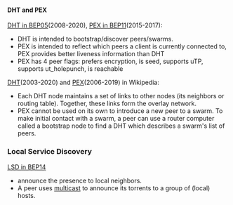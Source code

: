 
#### DHT and PEX
[DHT in BEP05](http://bittorrent.org/beps/bep_0005.html)(2008-2020), [PEX in BEP11](http://bittorrent.org/beps/bep_0011.html)(2015-2017):
- DHT is intended to bootstrap/discover peers/swarms.
- PEX is intended to reflect which peers a client is currently connected to, PEX provides better liveness information than DHT
- PEX has 4 peer flags: prefers encryption, is seed, supports uTP, supports ut_holepunch, is reachable

[DHT](https://en.wikipedia.org/wiki/Distributed_hash_table)(2003-2020) and [PEX](https://en.wikipedia.org/wiki/Peer_exchange)(2006-2019) in Wikipedia:
- Each DHT node maintains a set of links to other nodes (its neighbors or routing table). Together, these links form the overlay network.
- PEX cannot be used on its own to introduce a new peer to a swarm. To make initial contact with a swarm, a peer can use a router computer called a bootstrap node to find a DHT which describes a swarm's list of peers.


### Local Service Discovery
[LSD in BEP14](http://bittorrent.org/beps/bep_0014.html) 
 - announce the presence to local neighbors.
 - A peer uses [multicast](https://en.wikipedia.org/wiki/Multicast_address) to announce its torrents to a group of (local) hosts.

